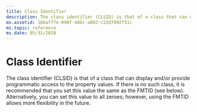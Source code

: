 ```yaml
---
title: Class Identifier
description: The class identifier (CLSID) is that of a class that can display and/or provide programmatic access to the property values.
ms.assetid: 16baff7e-090f-44bc-a802-c22d7892f51c
ms.topic: reference
ms.date: 05/31/2018
---
```


# Class Identifier

The class identifier (CLSID) is that of a class that can display and/or provide programmatic access to the property values. If there is no such class, it is recommended that you set this value the same as the FMTID (see below). Alternatively, you can set this value to all zeroes; however, using the FMTID allows more flexibility in the future.

 

 




